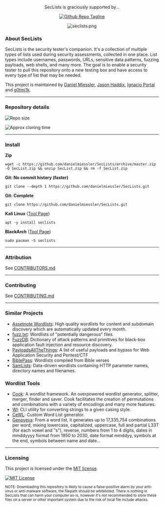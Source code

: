 <div align="center">
  
SecLists is graciously supported by…

[![Github Repo Tagline](https://github.com/user-attachments/assets/96ab3d81-9b13-4df4-ba09-75dee7a5c3d2)](https://warp.dev/seclists)

![seclists.png](SecLists.png "seclists.png")

</div>

### About SecLists

SecLists is the security tester's companion. It's a collection of multiple types of lists used during security assessments, collected in one place. List types include usernames, passwords, URLs, sensitive data patterns, fuzzing payloads, web shells, and many more. The goal is to enable a security tester to pull this repository onto a new testing box and have access to every type of list that may be needed.

This project is maintained by [Daniel Miessler](https://danielmiessler.com/), [Jason Haddix](https://twitter.com/Jhaddix), [Ignacio Portal](https://github.com/ItsIgnacioPortal) and [g0tmi1k](https://blog.g0tmi1k.com/).

- - -


### Repository details

![Repo size](https://img.shields.io/github/repo-size/danielmiessler/SecLists.svg)

<!-- This badge is automatically updated by a GitHub Action. Do not edit manually. -->
![Approx cloning time](https://img.shields.io/badge/clone%20time-~%206m%200s%20@50Mb/s-blue)


- - -

### Install

**Zip**

```
wget -c https://github.com/danielmiessler/SecLists/archive/master.zip -O SecList.zip && unzip SecList.zip && rm -f SecList.zip
```

**Git: No commit history (faster)**

```
git clone --depth 1 https://github.com/danielmiessler/SecLists.git
```

**Git: Complete**

```
git clone https://github.com/danielmiessler/SecLists.git
```

**Kali Linux** ([Tool Page](https://www.kali.org/tools/seclists/))

```
apt -y install seclists
```

**BlackArch** ([Tool Page](https://blackarch.org/tools.html))

```
sudo pacman -S seclists
```

- - -

### Attribution

See [CONTRIBUTORS.md](CONTRIBUTORS.md)

- - -

### Contributing

See [CONTRIBUTING.md](CONTRIBUTING.md)

- - -

### Similar Projects

- [Assetnote Wordlists](https://wordlists.assetnote.io/): High quality wordlists for content and subdomain discovery which are automatically updated every month.
- [fuzz.txt](https://github.com/Bo0oM/fuzz.txt): Wordlists of "potentially dangerous" files.
- [FuzzDB](https://github.com/fuzzdb-project/fuzzdb): Dictionary of attack patterns and primitives for black-box application fault injection and resource discovery. 
- [PayloadsAllTheThings](https://github.com/swisskyrepo/PayloadsAllTheThings): A list of useful payloads and bypass for Web Application Security and Pentest/CTF 
- [BiblePass](https://github.com/MusicGivesMeLife/BiblePass): Wordlists compiled from Bible verses
- [SamLists](https://github.com/the-xentropy/samlists): Data-driven wordlists containing HTTP parameter names, directory names and filenames.

### Wordlist Tools

- [Cook](https://github.com/giteshnxtlvl/cook): A wordlist framework. An overpowered wordlist generator, splitter, merger, finder and saver. Cook facilitates the creation of permutations and combinations with a variety of encodings and many more features.
- [Wl](https://github.com/s0md3v/wl): CLI utility for converting strings to a given casing style.
- [CeWL](https://github.com/digininja/CeWL): Custom Word List generator.
- [Genoveva](https://github.com/joseaguardia/GENOVEVA): From a word list, it generates up to 17,335,754 combinations per word, mixing lowercase, capitalized, uppercase, full and partial L33T (for each vowel and "s"), reverse, numbers from 1 to 4 digits, dates in mmddyyyy format from 1950 to 2030, date format mmddyy, symbols at the end, symbols between name and date...

- - -

### Licensing

This project is licensed under the [MIT license](LICENSE).

[![MIT License](https://img.shields.io/badge/license-MIT_License-blue)](https://opensource.org/licenses/MIT)

<sup>NOTE: Downloading this repository is likely to cause a false-positive alarm by your anti-virus or anti-malware software, the filepath should be whitelisted. There is nothing in SecLists that can harm your computer as-is, however it's not recommended to store these files on a server or other important system due to the risk of local file include attacks.</sup>
